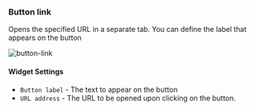### Button link
Opens the specified URL in a separate tab. You can define the label that appears on the button

![button-link](https://docs.cloudify.co/staging/dev/images/ui/widgets/button-link.png)

#### Widget Settings 
* `Button label` - The text to appear on the button
* `URL address` - The URL to be opened upon clicking on the button. 

